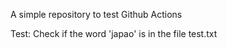 A simple repository to test Github Actions

Test:
Check if the word 'japao' is in the file test.txt
